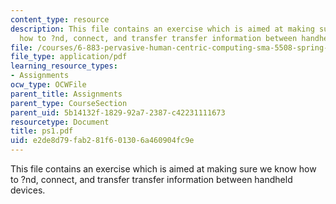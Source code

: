 ```yaml
---
content_type: resource
description: This file contains an exercise which is aimed at making sure we know
  how to ?nd, connect, and transfer transfer information between handheld devices.
file: /courses/6-883-pervasive-human-centric-computing-sma-5508-spring-2006/e2de8d79fab281f601306a460904fc9e_ps1.pdf
file_type: application/pdf
learning_resource_types:
- Assignments
ocw_type: OCWFile
parent_title: Assignments
parent_type: CourseSection
parent_uid: 5b14132f-1829-92a7-2387-c42231111673
resourcetype: Document
title: ps1.pdf
uid: e2de8d79-fab2-81f6-0130-6a460904fc9e
---
```

This file contains an exercise which is aimed at making sure we know how to ?nd, connect, and transfer transfer information between handheld devices.

